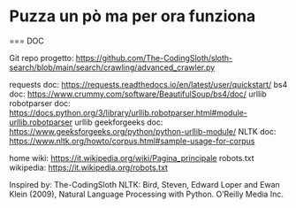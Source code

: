 # Puzza un pò ma per ora funziona



===
DOC

Git repo progetto: https://github.com/The-CodingSloth/sloth-search/blob/main/search/crawling/advanced_crawler.py

requests doc: https://requests.readthedocs.io/en/latest/user/quickstart/
bs4 doc: https://www.crummy.com/software/BeautifulSoup/bs4/doc/
urllib robotparser doc: https://docs.python.org/3/library/urllib.robotparser.html#module-urllib.robotparser
urllib geekforgeeks doc: https://www.geeksforgeeks.org/python/python-urllib-module/
NLTK doc: https://www.nltk.org/howto/corpus.html#sample-usage-for-corpus

home wiki: https://it.wikipedia.org/wiki/Pagina_principale
robots.txt wikipedia: https://it.wikipedia.org/robots.txt



Inspired by: The-CodingSloth
NLTK: Bird, Steven, Edward Loper and Ewan Klein (2009), Natural Language Processing with Python. O’Reilly Media Inc.
